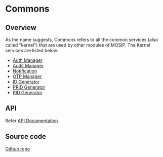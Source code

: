 # Commons

## Overview
As the name suggests, Commons refers to all the common services (also called "kernel") that are used by other modules of MOSIP.  The Kernel services are listed below:

* [Auth Manager](https://github.com/mosip/mosip-openid-bridge/tree/release-1.2.0/kernel/kernel-auth-service)
* [Audit Manager](https://github.com/mosip/commons/tree/release-1.2.0/kernel/kernel-auditmanager-service)
* [Notification](https://github.com/mosip/commons/tree/release-1.2.0/kernel/kernel-notification-service)
* [OTP Manager](https://github.com/mosip/commons/tree/release-1.2.0/kernel/kernel-otpmanager-service)
* [ID Generator](https://github.com/mosip/commons/tree/release-1.2.0/kernel/kernel-idgenerator-service)
* [PRID Generator](https://github.com/mosip/commons/tree/release-1.2.0/kernel/kernel-pridgenerator-service)
* [RID Generator](https://github.com/mosip/commons/tree/release-1.2.0/kernel/kernel-ridgenerator-service)

## API
Refer [API Documentation](https://mosip.github.io/documentation/release-1.2.0/release-1.2.0.html)

## Source code 
[Github repo](https://github.com/mosip/commons/tree/release-1.2.0)






